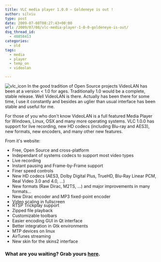 ```yaml
---
title: VLC media player 1.0.0 – Goldeneye is out !
author: silviu
type: post
date: 2009-07-08T08:27:43+00:00
url: /2009/07/08/vlc-media-player-1-0-0-goldeneye-is-out/
dsq_thread_id:
  - 48858413
categories:
  - old
tags:
  - media
  - player
  - temp_on
  - videolan

---
```

![vlc_icon](/blog/images/2009/vlc_icon.jpg) In the good tradition of Open Source projects VideoLAN has been at a version < 1.0 for ages. Traditionally 1.0 would be a complete, stable release. Well VideoLAN is there. Actually has been there for some time, I use it constantly and besides an uglier than usual interface has been stable and useful for me.

For those of you who don't know VideoLAN is a full featured Media Player for Windows, Linux, OSX and many more operating systems. VLC 1.0.0 has support for live recording, new HD codecs (including Blu-ray and AES3), new formats, new encoders, and many other new features.

From it's website:

<ul class="blue-bullet" style="margin-bottom: -19px">
  <li>
    Free, Open Source and cross-platform
  </li>
  <li>
    Independant of systems codecs to support most video types
  </li>
  <li>
    Live recording
  </li>
  <li>
    Instant pausing and Frame-by-Frame support
  </li>
  <li>
    Finer speed controls
  </li>
  <li>
    New HD codecs (AES3, Dolby Digital Plus, TrueHD, Blu-Ray Linear PCM, Real Video 3.0 and 4.0, ...)
  </li>
  <li>
    New formats (Raw Dirac, M2TS, ...) and major improvements in many formats...
  </li>
  <li>
    New Dirac encoder and MP3 fixed-point encoder
  </li>
  <li>
    Video scaling in fullscreen
  </li>
</ul>

<ul class="blue-bullet2">
  <li>
    RTSP Trickplay support
  </li>
  <li>
    Zipped file playback
  </li>
  <li>
    Customizable toolbars
  </li>
  <li>
    Easier encoding GUI in Qt interface
  </li>
  <li>
    Better integration in Gtk environments
  </li>
  <li>
    MTP devices on linux
  </li>
  <li>
    AirTunes streaming
  </li>
  <li>
    New skin for the skins2 interface
  </li>
</ul>

### What are you waiting? Grab yours <a href="http://www.videolan.org/vlc/" target="_blank" rel="noopener">here</a>.

<div id="_mcePaste" style="overflow: hidden;width: 1px;height: 1px">
  <h2>
    The cross-platform open-source multimedia framework, player and server
  </h2>

  <p>
    VLC media player is a highly portable <strong>multimedia player</strong> and <strong>multimedia framework</strong> capable of reading most audio and video formats (MPEG-2, MPEG-4, H.264, DivX, MPEG-1, mp3, ogg, aac ...) as well as <strong>DVD</strong>s, <strong>Audio CD</strong>s <strong>VCD</strong>s, and various <strong>streaming</strong> protocols. See the <a href="http://www.videolan.org/vlc/features.html">full features list</a>.<br /> It can also be used as a <strong>media converter</strong> or a <a href="http://www.videolan.org/vlc/streaming.html"><strong>server to stream</strong></a> in unicast or <strong>multicast</strong> in IPv4 or <strong>IPv6</strong> on networks.</div>
